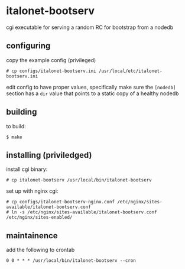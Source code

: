 # italonet-bootserv

cgi executable for serving a random RC for bootstrap from a nodedb

## configuring

copy the example config (privileged)

    # cp configs/italonet-bootserv.ini /usr/local/etc/italonet-bootserv.ini
    
edit config to have proper values, 
specifically  make sure the `[nodedb]` section has a `dir` value that points to a static copy of a healthy nodedb

## building

to build:

    $ make

## installing (priviledged)

install cgi binary:

    # cp italonet-bootserv /usr/local/bin/italonet-bootserv 

set up with nginx cgi:

    # cp configs/italonet-bootserv-nginx.conf /etc/nginx/sites-available/italonet-bootserv.conf
    # ln -s /etc/nginx/sites-available/italonet-bootserv.conf /etc/nginx/sites-enabled/ 

## maintainence

add the following to crontab

    0 0 * * * /usr/local/bin/italonet-bootserv --cron
